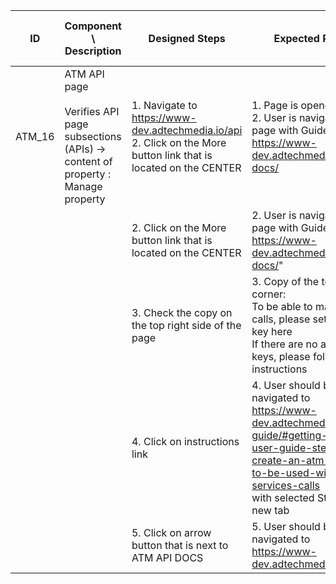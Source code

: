 | ID | Component \ <br> Description  | Designed Steps       |Expected Result     |	Created By \ <br> Last Updated |
| -- | -- | -- | -- | -- |
| ATM_16 | ATM API page <br> <br>  Verifies API page subsections (APIs) -> content of property : Manage property | 1. Navigate to https://www-dev.adtechmedia.io/api <br> 2. Click on the More button link that is located on the CENTER | 1. Page is opened on API  <br> 2. User is navigated to the page with Guide <br> https://www-dev.adtechmedia.io/api-docs/           | Alexandr Urita \ <br> 15.06.2017 |
|       |       | 2. Click on the More button link that is located on the CENTER |     2. User is navigated to the page with Guide <br>https://www-dev.adtechmedia.io/api-docs/" |    |  
|       |       | 3. Check the copy on the top right side of the page |     3. Copy of the top right corner: <br> To be able to make API calls, please set your API key here <br>  If there are no active keys, please follow the instructions |    |  
|       |       | 4. Click on instructions link |     4. User should be navigated to https://www-dev.adtechmedia.io/user-guide/#getting-started-user-guide-step-1-create-an-atm-api-key-to-be-used-with-web-services-calls <br>with selected Step 1 in a new tab |    |  
|       |       | 5. Click on arrow button that is next to ATM API DOCS |     5. User should be navigated to https://www-dev.adtechmedia.io/api/ |    |  
